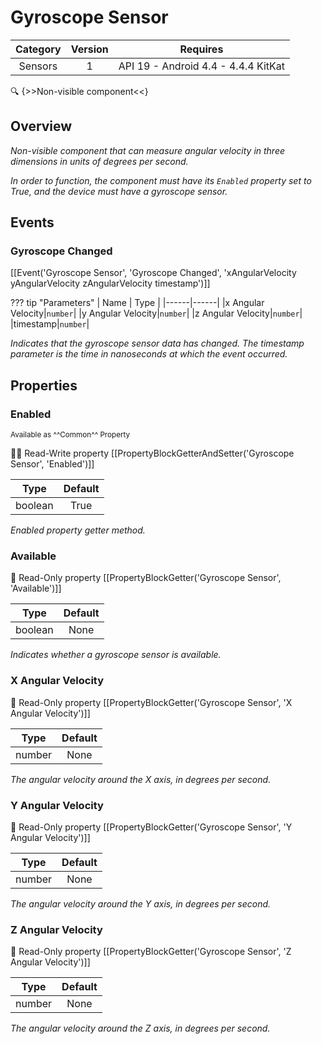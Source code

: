 # Gyroscope Sensor

| Category | Version | Requires |
|:--------:|:-------:|:--------:|
|Sensors|1|API 19 - Android 4.4 - 4.4.4 KitKat|

:mag: {>>Non-visible component<<}

## Overview

_<p>Non-visible component that can measure angular velocity in three dimensions in units of degrees per second.</p><p>In order to function, the component must have its <code>Enabled</code> property set to True, and the device must have a gyroscope sensor.</p>_

## Events

### Gyroscope Changed

[[Event('Gyroscope Sensor', 'Gyroscope Changed', 'xAngularVelocity yAngularVelocity zAngularVelocity timestamp')]]

??? tip "Parameters"
    | Name | Type |
    |------|------|
    |x Angular Velocity|`number`|
    |y Angular Velocity|`number`|
    |z Angular Velocity|`number`|
    |timestamp|`number`|


_Indicates that the gyroscope sensor data has changed. The timestamp parameter is the time in nanoseconds at which the event occurred._

## Properties

### Enabled

<small>Available as ^^Common^^ Property</small>

:eyes::pencil: Read-Write property
[[PropertyBlockGetterAndSetter('Gyroscope Sensor', 'Enabled')]]

| Type | Default |
|:----:|:-------:|
|boolean|True|

_Enabled property getter method._

### Available

:eyes: Read-Only property
[[PropertyBlockGetter('Gyroscope Sensor', 'Available')]]

| Type | Default |
|:----:|:-------:|
|boolean|None|

_Indicates whether a gyroscope sensor is available._

### X Angular Velocity

:eyes: Read-Only property
[[PropertyBlockGetter('Gyroscope Sensor', 'X Angular Velocity')]]

| Type | Default |
|:----:|:-------:|
|number|None|

_The angular velocity around the X axis, in degrees per second._

### Y Angular Velocity

:eyes: Read-Only property
[[PropertyBlockGetter('Gyroscope Sensor', 'Y Angular Velocity')]]

| Type | Default |
|:----:|:-------:|
|number|None|

_The angular velocity around the Y axis, in degrees per second._

### Z Angular Velocity

:eyes: Read-Only property
[[PropertyBlockGetter('Gyroscope Sensor', 'Z Angular Velocity')]]

| Type | Default |
|:----:|:-------:|
|number|None|

_The angular velocity around the Z axis, in degrees per second._